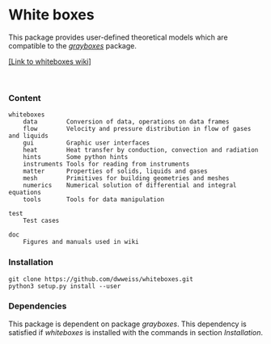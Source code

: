 # White boxes

This package provides user-defined theoretical models which are compatible to the [_grayboxes_](https://github.com/dwweiss/grayBoxes/wiki) package.

[[Link to whiteboxes wiki]](https://github.com/dwweiss/whiteboxes/wiki)



<br>

### Content

    whiteboxes
        data        Conversion of data, operations on data frames
        flow        Velocity and pressure distribution in flow of gases and liquids
        gui         Graphic user interfaces
        heat        Heat transfer by conduction, convection and radiation
        hints       Some python hints
        instruments Tools for reading from instruments
        matter      Properties of solids, liquids and gases
        mesh        Primitives for building geometries and meshes
        numerics    Numerical solution of differential and integral equations
        tools       Tools for data manipulation
        
    test
        Test cases

    doc
        Figures and manuals used in wiki

### Installation

    git clone https://github.com/dwweiss/whiteboxes.git  
    python3 setup.py install --user

### Dependencies

This package is dependent on package _grayboxes_. This dependency is satisfied if _whiteboxes_ is installed with the commands in section _Installation_.

